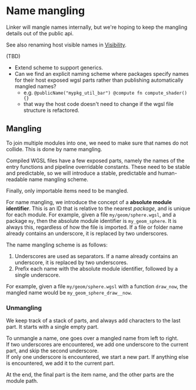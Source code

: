 # Name mangling

Linker will mangle names internally,
but we're hoping to keep the mangling details
out of the public api.

See also renaming host visible names in [Visibility](./Visiblity.md).

(TBD)

* Extend scheme to support generics.
* Can we find an explicit naming scheme where packages specify names for their host exposed wgsl parts
  rather than publishing automatically mangled names?
  * e.g. `@publicName("mypkg_util_bar") @compute fn compute_shader() {}`
  * that way the host code doesn't need to change if the wgsl file structure is refactored.

## Mangling
To join multiple modules into one, we need to make sure that names do not collide. This is done by name mangling.

Compiled WGSL files have a few exposed parts, namely the names of the entry functions and pipeline overridable constants. These need to be stable and predictable, so we will introduce a stable, predictable and human-readable name mangling scheme.

Finally, only importable items need to be mangled.

For name mangling, we introduce the concept of a **absolute module identifier**. This is an ID that is relative to the nearest _package_, and is unique for each module. For example, given a file `my/geom/sphere.wgsl`, and a package `my`, then the absolute module identifier is `my_geom_sphere`. It is always this, regardless of how the file is imported. If a file or folder name already contains an underscore, it is replaced by two underscores.

The name mangling scheme is as follows:

1. Underscores are used as separators. If a name already contains an underscore, it is replaced by two underscores.
2. Prefix each name with the absolute module identifier, followed by a single underscore.

For example, given a file `my/geom/sphere.wgsl` with a function `draw_now`, the mangled name would be `my_geom_sphere_draw__now`.

### Unmangling

We keep track of a stack of parts, and always add characters to the last part. It starts with a single empty part.

To unmangle a name, one goes over a mangled name from left to right.  
If two underscores are encountered, we add one underscore to the current part, and skip the second underscore.  
If only one underscore is encountered, we start a new part.
If anything else is encountered, we add it to the current part.

At the end, the final part is the item name, and the other parts are the module path.

